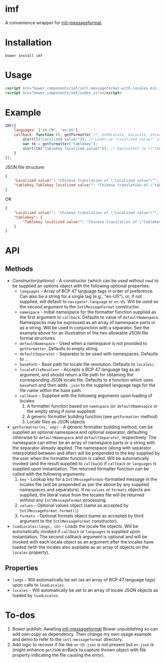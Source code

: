 # imf

A convenience wrapper for [intl-messageformat](https://github.com/yahoo/intl-messageformat).

# Installation

`bower install imf`

# Usage

```html
<script src="bower_components/imf/intl-messageformat-with-locales.min.js"></script>
<script src="bower_components/imf/index.js"></script>
```

# Example

```js
IMF({
    languages: ['zh-CN', 'en-US'],
    callback: function (l, getFormatter /*, enUSLocale, esLocale, ptLocale, zhCNLocale*/) {
        alert(l("Localized value!")); // Looks up "Localized value!" in Chinese file (at "locales/zh-CN.json") and in English (at "locales/en-US.json") if not present in Chinese
        var tk = getFormatter('tablekey');
        alert(tk("Tablekey localized value!")); // Equivalent to l("tablekey.Tablekey localized value!")
    }
});
```

JSON file structure:

```json
{
    "Localized value!": "Chinese translation of \"Localized value!\"",
    "tablekey.Tablekey localized value!": "Chinese translation of \"tablekey.Tablekey localized value!\""
}
```

OR

```json
{
    "Localized value!": "Chinese translation of \"Localized value!\"",
    "tablekey": {
        "Tablekey localized value!": "Chinese translation of \"tablekey.Tablekey localized value!\""
    }
}
```



# API

## Methods

- *Constructor(options)* - A constructor (which can be used without `new`) to be supplied an options object with the following optional properties:
  - `languages` - Array of BCP 47 language tags in order of preference. Can also be a string for a single tag (e.g., "en-US"), or, if not supplied, will default to `navigator.language` or `en-US`. Will be used as the second argument to the `IntlMessageFormat` constructor.
  - `namespace` - Initial namespace for the formatter function supplied as the first argument to `callback`. Defaults to value of `defaultNamespace`. Namespaces may be expressed as an array of namespace parts or as a string. Will be used in conjunction with a separator. See the example above for an illustration of the two allowable JSON file format structures.
  - `defaultNamespace` - Used when a namespace is not provided to `getFormatter`. Defaults to empty string.
  - `defaultSeparator` - Separator to be used with namespaces. Defaults to `.`.
  - `basePath` - Base path for locale file resolution. Defaults to `locales/`.
  - `localeFileResolver` - Accepts a BCP 47 language tag as an argument, and should return a file path for obtaining the corresponding JSON locale file. Defaults to a function which uses `basePath` and then adds `.json` to the supplied language tags for the file name within the base path.
  - `callback` - Supplied with the following arguments upon loading of locales:
    1. A formatter function based on `namespace` (or `defaultNamesapce` or the empty string if none supplied)
    1. A generic formatter building function (see `getFormatter` method)
    1. Locale files as JSON objects
- `getFormatter(ns, sep)` - A generic formatter building method; can be supplied an optional namespace and optional separator, defaulting otherwise to `defaultNamespace` and `defaultSeparator`, respectively. The namespace can either be an array of namespace parts or a string with the separator already applied. The namespace (along with separator interpolated between and after) will be prepended to the key supplied by the user when the formatter function is called. Will be automatically invoked (and the result supplied to `callback`) if `callback` or `languages` is supplied upon instantiation. The returned formatter function can be called with the following arguments:
  1. `key` - Lookup key for a `IntlMessageFormat`-formatted message in the locales file (will be prepended as per the above by any supplied namespaces and separators). If no `values` or `formats` objects are supplied, the literal value from the locales file will be returned without any `IntlMessageFormat` processing.
  1. `values` - Optional values object (same as accepted by `IntlMessageFormat.format()`)
  1. `formats` - Optional formats object (same as accepted by third argument to the `IntlMessageFormat` constructor).
- `loadLocales(langs, cb)` - Loads the locale file objects. Will be automatically invoked if `callback` or `languages` is supplied upon instantiation. The second callback argument is optional and will be invoked with each locale object as an argument after the locales have loaded (with the locales also available as an array of objects on the `locales` property).

## Properties

- `langs` - Will automatically be set (as an array of BCP 47 language tags) upon calls to `loadLocales`.
- `locales` - Will automatically be set to an array of locale JSON objects as loaded by `loadLocales`.

# To-dos

1. Bower publish: Awaiting [intl-messageformat](https://github.com/yahoo/intl-messageformat) Bower unpublishing so can add own copy as dependency. Then change my own usage example and demo to refer to the `intl-messageformat` directory.
1. Add logic to recover if file like `en-US.json` is not present but `en.json` is (might enhance `getJSON` errBack to capture thrown object with file property indicating the file causing the error).

